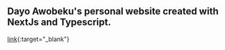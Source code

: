 ## Dayo Awobeku's personal website created with NextJs and Typescript.

[link](url){:target="_blank"}
